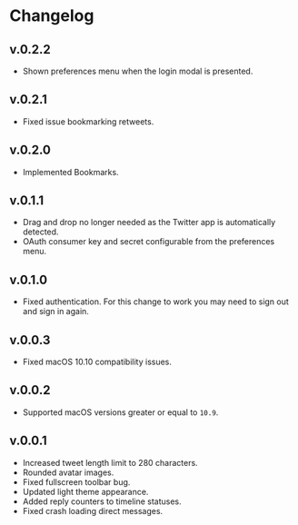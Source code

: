 # Changelog

## v.0.2.2

* Shown preferences menu when the login modal is presented.

## v.0.2.1

* Fixed issue bookmarking retweets.

## v.0.2.0

* Implemented Bookmarks.

## v.0.1.1

* Drag and drop no longer needed as the Twitter app is
automatically detected.
* OAuth consumer key and secret configurable from the
preferences menu.

## v.0.1.0

* Fixed authentication. For this change to work you may need to
sign out and sign in again.

## v.0.0.3

* Fixed macOS 10.10 compatibility issues.

## v.0.0.2

* Supported macOS versions greater or equal to `10.9`.

## v.0.0.1

* Increased tweet length limit to 280 characters.
* Rounded avatar images.
* Fixed fullscreen toolbar bug.
* Updated light theme appearance.
* Added reply counters to timeline statuses.
* Fixed crash loading direct messages.

